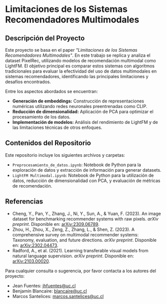 # Limitaciones de los Sistemas Recomendadores Multimodales

## Descripción del Proyecto

Este proyecto se basa en el paper *"Limitaciones de los Sistemas Recomendadores Multimodales"*. En este trabajo se replica y analiza el dataset PixelRec, utilizando modelos de recomendación multimodal como LightFM. El objetivo principal es comparar estos sistemas con algoritmos tradicionales para evaluar la efectividad del uso de datos multimodales en sistemas recomendadores, identificando las principales limitaciones y desafíos encontrados.

Entre los aspectos abordados se encuentran:

- **Generación de embeddings:** Construcción de representaciones numéricas utilizando redes neuronales preentrenadas como CLIP.
- **Reducción de dimensionalidad:** Aplicación de PCA para optimizar el procesamiento de los datos.
- **Implementación de modelos:** Análisis del rendimiento de LightFM y de las limitaciones técnicas de otros enfoques.

## Contenidos del Repositorio

Este repositorio incluye los siguientes archivos y carpetas:

- `Preprocesamiento_de_datos.ipynb`: Notebook de Python para la exploración de datos y extracción de información para generar datasets.
- `LightFM Multimodal.ipynb`: Notebook de Python para la utilización de datos, reducción de dimensionalidad con PCA, y evaluación de métricas de recomendación.

## Referencias

- Cheng, Y., Pan, Y., Zhang, J., Ni, Y., Sun, A., & Yuan, F. (2023). An image dataset for benchmarking recommender systems with raw pixels. *arXiv preprint*. Disponible en: [arXiv:2309.06789](https://arxiv.org/abs/2309.06789).
- Zhou, H., Zhou, X., Zeng, Z., Zhang, L., & Shen, Z. (2023). A comprehensive survey on multimodal recommender systems: Taxonomy, evaluation, and future directions. *arXiv preprint*. Disponible en: [arXiv:2302.04473](https://arxiv.org/abs/2302.04473).
- Radford, A., et al. (2021). Learning transferable visual models from natural language supervision. *arXiv preprint*. Disponible en: [arXiv:2103.00020](https://arxiv.org/abs/2103.00020).

Para cualquier consulta o sugerencia, por favor contacta a los autores del proyecto:
- Jean Fuentes: jhfuentes@uc.cl
- Benjamín Blancaire: blancaire@uc.cl
- Marcos Santelices: marcos.santelices@uc.cl
